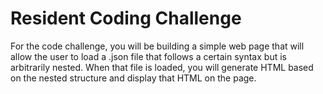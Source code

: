 # Resident Coding Challenge

For the code challenge, you will be building a simple web page that will allow the user to load a .json file that follows a certain syntax but is arbitrarily nested. When that file is loaded, you will generate HTML based on the nested structure and display that HTML on the page.
